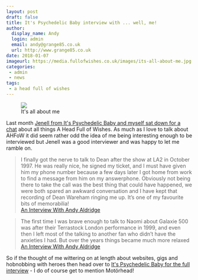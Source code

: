 ```yaml
---
layout: post
draft: false
title: It's Psychedelic Baby interview with ... well, me!
author:
  display_name: Andy
  login: admin
  email: andy@grange85.co.uk
  url: http://www.grange85.co.uk
date: 2018-01-07
imageurl: https://media.fullofwishes.co.uk/images/its-all-about-me.jpg
categories:
 - admin
 - news
tags:
 - a head full of wishes
---
```

<figure><img src="{{site.baseurl}}/images/its-all-about-me.jpg" class="img-fluid" /><figcaption>It's all about me</figcaption></figure>

<p class="lead">Last month <a href="http://www.psychedelicbabymag.com/2017/12/an-interview-with-andy-aldridge.html">Jenell from It's Psychedelic Baby and myself sat down for a chat</a> about all things A Head Full of Wishes. As much as I love to talk about AHFoW it did seem rather odd the idea of me being interesting enough to be interviewed but Jenell was a good interviewer and was happy to let me ramble on.</p>

<blockquote>I finally got the nerve to talk to Dean after the show at LA2 in October 1997. He was really nice, he signed my ticket, and I must have given him my phone number because a few days later I got home from work to find a message from him on my answerphone. Obviously not being there to take the call was the best thing that could have happened, we were both spared an awkward conversation and I have kept that recording of Dean Wareham ringing me up. It’s one of my favourite bits of memorabilia!
<footer><a href="http://www.psychedelicbabymag.com/2017/12/an-interview-with-andy-aldridge.html">An Interview With Andy Aldridge</a></footer></blockquote>

<blockquote>The first time I was brave enough to talk to Naomi about Galaxie 500 was after their Terrastock London performance in 1999, and even then I left most of the talking to another fan who didn’t have the anxieties I had. But over the years things became much more relaxed<footer><a href="http://www.psychedelicbabymag.com/2017/12/an-interview-with-andy-aldridge.html">An Interview With Andy Aldridge</a></footer></blockquote>

<p>So if the thought of me wittering on at length about websites, gigs and hobnobbing with heroes then head over to <a href="http://www.psychedelicbabymag.com/2017/12/an-interview-with-andy-aldridge.html">It's Psychedelic Baby for the full interview</a> - I do of course get to mention Mot&ouml;rhead!</p>
